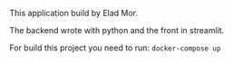 This application build by Elad Mor.

The backend wrote with python and the front in streamlit.

For build this project you need to run: ```docker-compose up```
